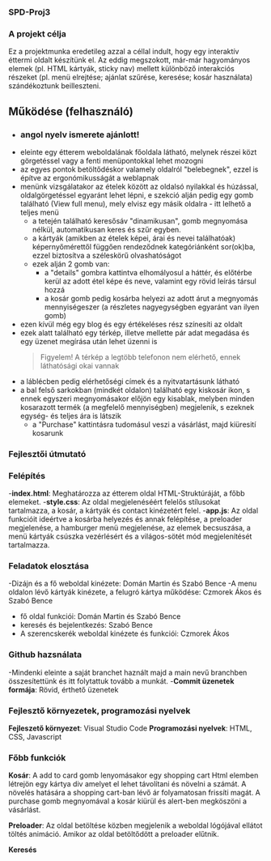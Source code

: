 ### SPD-Proj3

### A projekt célja

Ez a projektmunka eredetileg azzal a céllal indult, hogy egy interaktív éttermi oldalt készítünk el. Az eddig megszokott, már-már hagyományos elemek (pl. HTML kártyák, sticky nav) mellett különböző interakciós részeket (pl. menü elrejtése; ajánlat szűrése, keresése; kosár használata) szándékoztunk beilleszteni.

## Működése (felhasználó)

- ### angol nyelv ismerete ajánlott!
- eleinte egy étterem weboldalának főoldala látható, melynek részei közt görgetéssel vagy a fenti menüpontokkal lehet mozogni
- az egyes pontok betöltődéskor valamely oldalról "belebegnek", ezzel is építve az ergonómikusságát a weblapnak
- menünk vizsgálatakor az ételek között az oldalsó nyilakkal és húzással, oldalgörgetéssel egyaránt lehet lépni, e szekció alján pedig egy gomb található (View full menu), mely elvisz egy másik oldalra - itt lelhető a teljes menü
    - a tetején található keresősáv "dinamikusan", gomb megnyomása nélkül, automatikusan keres és szűr egyben.
    - a kártyák (amikben az ételek képei, árai és nevei találhatóak) képernyőmérettől függően rendeződnek kategóriánként sor(ok)ba, ezzel biztosítva a széleskörű olvashatóságot
    - ezek alján 2 gomb van:
        - a "details" gombra kattintva elhomályosul a háttér, és előtérbe kerül az adott étel képe és neve, valamint egy rövid leírás társul hozzá
        - a kosár gomb pedig kosárba helyezi az adott árut a megnyomás mennyiségeszer (a részletes nagyegységben egyaránt van ilyen gomb)
- ezen kívül még egy blog és egy értékeléses rész színesíti az oldalt
- ezek alatt található egy térkép, illetve mellette pár adat megadása és egy üzenet megírása után lehet üzenni is
    > Figyelem! A térkép a legtöbb telefonon nem elérhető, ennek láthatósági okai vannak
- a láblécben pedig elérhetőségi címek és a nyitvatartásunk látható
- a bal felső sarkokban (mindkét oldalon) található egy kiskosár ikon, s ennek egyszeri megnyomásakor előjön egy kisablak, melyben minden kosarazott termék (a megfelelő mennyiségben) megjelenik, s ezeknek egység- és teljes ára is látszik
    - a "Purchase" kattintásra tudomásul veszi a vásárlást, majd kiüresití kosarunk


### Fejlesztői útmutató

### Felépítés 

-**index.html**: Meghatározza az étterem oldal HTML-Struktúráját, a főbb elemeket.
-**style.css**: Az oldal megjelenéséért felelős stílusokat tartalmazza, a kosár, a kártyák és contact kinézetért felel.
-**app.js**: Az oldal funkcióit ideértve a kosárba helyezés és annak felépítése, a preloader megjelenése, a hamburger menü megjelenése, az elemek becsuszása, a menü kártyák csúszka vezérlésért és a világos-sötét mód megjelenítését tartalmazza.

### Feladatok elosztása

-Dizájn és a fő weboldal kinézete: Domán Martin és Szabó Bence
-A menu oldalon lévő kártyák kinézete, a felugró kártya működése: Czmorek Ákos és Szabó Bence
- fő oldal funkciói: Domán Martin és Szabó Bence
- keresés és bejelentkezés: Szabó Bence
- A szerencskerék weboldal kinézete és funkciói: Czmorek Ákos

### Github hazsnálata

-Mindenki eleinte a saját branchet haznált majd a main nevű branchben összesítettünk és itt folytattuk tovább a munkát.
-**Commit üzenetek formája**: Rövid, érthető üzenetek

### Fejlesztő környezetek, programozási nyelvek

**Fejleszető környezet**: Visual Studio Code
**Programozási nyelvek**: HTML, CSS, Javascript

### Főbb funkciók

**Kosár**: A add to card gomb lenyomásakor egy shopping cart Html elemben létrejön egy kártya div amelyet el lehet távolítani és növelni a számát. A növelés hatására a shopping cart-ban lévő ár folyamatosan frissíti magát. A purchase gomb megnyomával a kosár kiürül és alert-ben megköszöni a vásárlást.

**Preloader**: Az oldal betöltése közben megjelenik a weboldal lógójával ellátot töltés animáció. Amikor az oldal betöltődött a preloader elűtnik.

**Keresés**